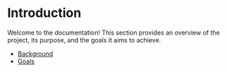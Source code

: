 # Introduction

Welcome to the documentation! This section provides an overview of the project, its purpose, and the goals it aims to achieve.

- [Background](intro-background.md)
- [Goals](intro-goals.md)
